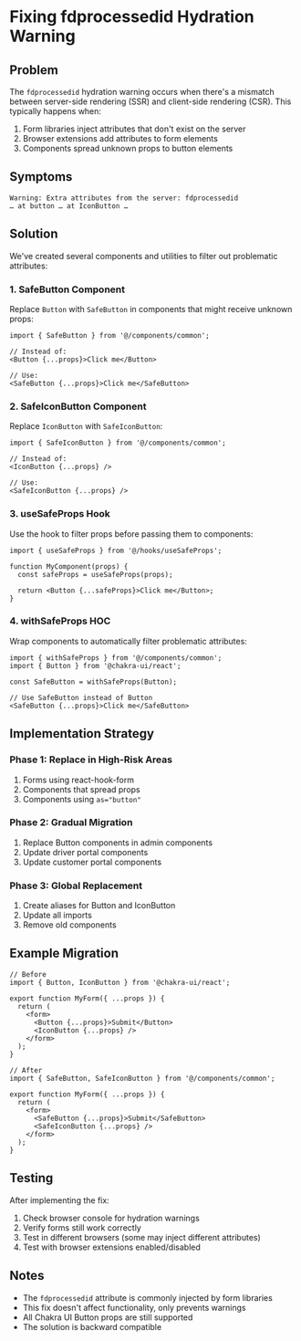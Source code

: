 # Fixing fdprocessedid Hydration Warning

## Problem

The `fdprocessedid` hydration warning occurs when there's a mismatch between server-side rendering (SSR) and client-side rendering (CSR). This typically happens when:

1. Form libraries inject attributes that don't exist on the server
2. Browser extensions add attributes to form elements
3. Components spread unknown props to button elements

## Symptoms

```
Warning: Extra attributes from the server: fdprocessedid
… at button … at IconButton …
```

## Solution

We've created several components and utilities to filter out problematic attributes:

### 1. SafeButton Component

Replace `Button` with `SafeButton` in components that might receive unknown props:

```tsx
import { SafeButton } from '@/components/common';

// Instead of:
<Button {...props}>Click me</Button>

// Use:
<SafeButton {...props}>Click me</SafeButton>
```

### 2. SafeIconButton Component

Replace `IconButton` with `SafeIconButton`:

```tsx
import { SafeIconButton } from '@/components/common';

// Instead of:
<IconButton {...props} />

// Use:
<SafeIconButton {...props} />
```

### 3. useSafeProps Hook

Use the hook to filter props before passing them to components:

```tsx
import { useSafeProps } from '@/hooks/useSafeProps';

function MyComponent(props) {
  const safeProps = useSafeProps(props);
  
  return <Button {...safeProps}>Click me</Button>;
}
```

### 4. withSafeProps HOC

Wrap components to automatically filter problematic attributes:

```tsx
import { withSafeProps } from '@/components/common';
import { Button } from '@chakra-ui/react';

const SafeButton = withSafeProps(Button);

// Use SafeButton instead of Button
<SafeButton {...props}>Click me</SafeButton>
```

## Implementation Strategy

### Phase 1: Replace in High-Risk Areas
1. Forms using react-hook-form
2. Components that spread props
3. Components using `as="button"`

### Phase 2: Gradual Migration
1. Replace Button components in admin components
2. Update driver portal components
3. Update customer portal components

### Phase 3: Global Replacement
1. Create aliases for Button and IconButton
2. Update all imports
3. Remove old components

## Example Migration

```tsx
// Before
import { Button, IconButton } from '@chakra-ui/react';

export function MyForm({ ...props }) {
  return (
    <form>
      <Button {...props}>Submit</Button>
      <IconButton {...props} />
    </form>
  );
}

// After
import { SafeButton, SafeIconButton } from '@/components/common';

export function MyForm({ ...props }) {
  return (
    <form>
      <SafeButton {...props}>Submit</SafeButton>
      <SafeIconButton {...props} />
    </form>
  );
}
```

## Testing

After implementing the fix:

1. Check browser console for hydration warnings
2. Verify forms still work correctly
3. Test in different browsers (some may inject different attributes)
4. Test with browser extensions enabled/disabled

## Notes

- The `fdprocessedid` attribute is commonly injected by form libraries
- This fix doesn't affect functionality, only prevents warnings
- All Chakra UI Button props are still supported
- The solution is backward compatible
